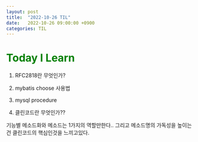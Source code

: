 ```yaml
---
layout: post
title:  "2022-10-26 TIL"
date:   2022-10-26 09:00:00 +0900
categories: TIL
---
```


<span style="color:green"> Today I Learn  </span>
=====================================================

1. RFC2818란 무엇인가? 

2. mybatis choose 사용법

3. mysql procedure 

4. 클린코드란 무엇인가??

기능별 메소드화와 메소드는 1가지의 역할만한다.. 그리고 메소드명의 가독성을 높이는건 클린코드의 핵심인것을 느끼고있다.





